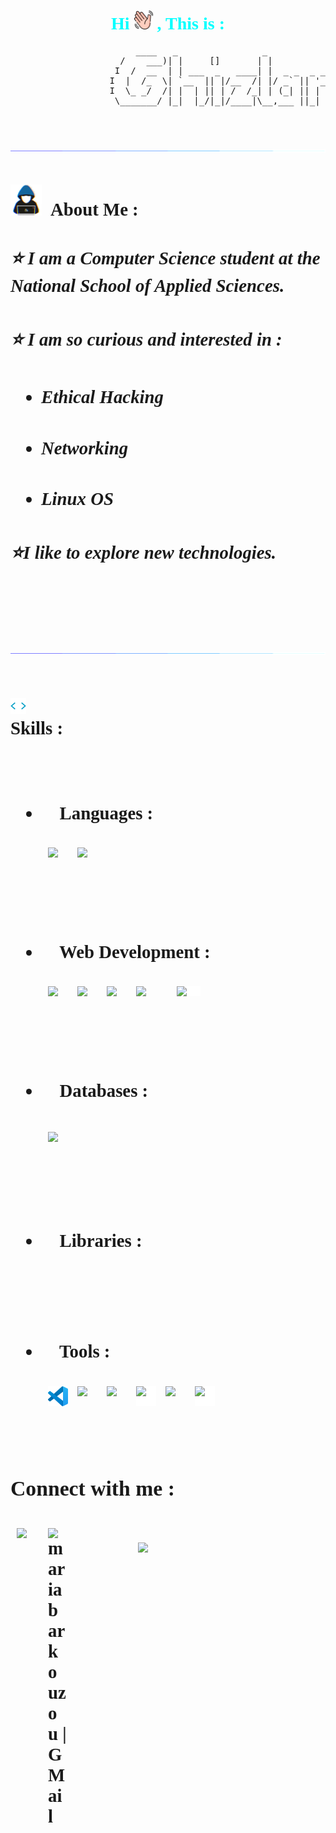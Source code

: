 <h1  style="font-family:sans serif;color:cyan;text-align:center;">Hi <img src="./img/goodbye.png" style="width:30px ;height:30px"> , This is : </h1>
<pre style="margin-left:150px;">
      ____   _                _
   /    ___)| |     []       | |             
  I  /  __  | | ___  _   ____| |  _ _  _ ___    _
 I  |  /_  \| `__  || |/__  /| |/ _` || '__  |/  _`
 I  \_ _/  /| |  | || | /  /_| | (_| || |  | |  \/ _   
  \_______/ |_|  |_/|_|/____|\__,___ ||_|  |_|\ ___/     
                                                            
</pre>

<br>

<img src="./img/line.gif"><br><br>

<br>

<img src = "https://github.com/0xAbdulKhalid/0xAbdulKhalid/raw/main/assets/mdImages/about_me.gif" width = 50px style="margin-right:10px;">
<span style="font-size:1.8rem ;font-family:sans serif; font-weight:bold">About Me :<span>

<br>
 
##### ⭐ I am a **Computer Science** student at the National School of Applied Sciences.
##### ⭐ I am so curious and interested in :
- ##### Ethical Hacking
- ##### Networking
- ##### Linux OS
##### ⭐I like to explore new technologies.



<br>

<img src="./img/line.gif"><br><br>

<img src="./img/giphy.gif" width ="25" style="margin-right:15px;"> <br>
<span style="font-size:1.8rem ;font-family:sans serif; font-weight:bold">Skills :<span>

<br>

-   #### 💙 Languages :

<div style="display:flex;">

 <img width ='32px' src ='https://raw.githubusercontent.com/rahulbanerjee26/githubAboutMeGenerator/main/icons/c.svg'  style="margin:0 15px 0 60px;" >

<img width ='32px'  style="margin-right:15px;" src ='https://raw.githubusercontent.com/rahulbanerjee26/githubAboutMeGenerator/main/icons/python.svg'>

 </div>
 
<br><br>

-   #### 💜 Web Development :

<div style="display:flex;">

<img width ='32px' src ='https://raw.githubusercontent.com/rahulbanerjee26/githubAboutMeGenerator/main/icons/html.svg' style="margin:0 15px 0 60px;" >

 <img width ='32px' src ='https://raw.githubusercontent.com/rahulbanerjee26/githubAboutMeGenerator/main/icons/css.svg'  style="margin-right:15px;">

 <img width ='32px' src ='https://raw.githubusercontent.com/rahulbanerjee26/githubAboutMeGenerator/main/icons/javascript.svg'  style="margin-right:15px;">

  <img src="https://cdn.jsdelivr.net/gh/devicons/devicon/icons/php/php-original.svg" width="50px" style="margin-right:15px;" />

  <img src="https://cdn.jsdelivr.net/gh/devicons/devicon/icons/markdown/markdown-original.svg" width="38px" style="margin-right:15px; background-color:white;"/>

 </div>

<br><br>

-   #### 💛 Databases :

<img src="https://cdn.jsdelivr.net/gh/devicons/devicon/icons/mysql/mysql-original-wordmark.svg" width="90px" style="margin:0 15px 0 60px;"/>

<br><br>

-   #### 🧡 Libraries :
<div style="display:flex;">


</div>
<br><br>

-   #### 💚 Tools :

<div style="display:flex;">

<img  alt="VS Code" src="https://raw.githubusercontent.com/devicons/devicon/2ae2a900d2f041da66e950e4d48052658d850630/icons/vscode/vscode-original.svg" width="32px" style="margin:0 15px 0 60px;" />

<img src="https://cdn.jsdelivr.net/gh/devicons/devicon/icons/linux/linux-original.svg" width="32px" style="margin-right:15px;" />

<img  src="https://cdn.jsdelivr.net/gh/devicons/devicon/icons/ubuntu/ubuntu-plain.svg" width="32px" style="margin-right:15px;" />

<img  src="https://cdn.jsdelivr.net/gh/devicons/devicon/icons/github/github-original.svg" width="32px" style="margin-right:15px; background-color:white;"  />

<img src="https://cdn.jsdelivr.net/gh/devicons/devicon/icons/git/git-original.svg" width="32px" style="margin-right:15px" />

<img src="https://cdn.jsdelivr.net/gh/devicons/devicon/icons/bash/bash-original.svg" width="32px" style="margin-right:15px; background-color:white;" />

</div>  
          
<br>
<br>

### **Connect with me** :

<a href="https://www.linkedin.com/in/ghizlane-rahmouni/" target="_blank">
<img align="left" width="30px" style="margin: 10px;" src="https://camo.githubusercontent.com/c8a9c5b414cd812ad6a97a46c29af67239ddaeae08c41724ff7d945fb4c047e5/68747470733a2f2f6564656e742e6769746875622e696f2f537570657254696e7949636f6e732f696d616765732f7376672f6c696e6b6564696e2e737667" />
</a>
<a href="mailto:ghizlane.ra100@gmail.com" target="_blank"><img style="margin: 10px;"  align="left" alt="mariabarkouzou | GMail" width="30px" src="https://camo.githubusercontent.com/4a3dd8d10a27c272fd04b2ce8ed1a130606f95ea6a76b5e19ce8b642faa18c27/68747470733a2f2f6564656e742e6769746875622e696f2f537570657254696e7949636f6e732f696d616765732f7376672f676d61696c2e737667" />
</a>
<br>
<img src="https://media1.giphy.com/media/l2FSi4zPU5dnLyd7Q4/giphy.gif" width='300px' align="right">
